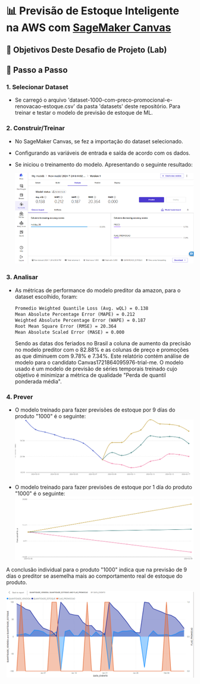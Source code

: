 # 📊 Previsão de Estoque Inteligente na AWS com [SageMaker Canvas](https://aws.amazon.com/pt/sagemaker/canvas/)



## 🎯 Objetivos Deste Desafio de Projeto (Lab)



## 🚀 Passo a Passo

### 1. Selecionar Dataset

-   Se carregó o arquivo 'dataset-1000-com-preco-promocional-e-renovacao-estoque.csv' da pasta 'datasets' deste repositório. Para treinar e testar o modelo de previsão de estoque de ML.

### 2. Construir/Treinar

-   No SageMaker Canvas, se fez a importação do dataset selecionado.
-   Configurando as variáveis de entrada e saída de acordo com os dados.
-   Se iniciou o treinamento do modelo. Apresentando o seguinte resultado:
  
    <img src="/Images/ModelStatus.png" alt="Resultado Canvas - anâlise arquivo do dataset">

### 3. Analisar

-   As métricas de performance do modelo preditor da amazon, para o dataset escolhido, foram:
    
        Promedio Weighted Quantile Loss (Avg. wQL) = 0.138
        Mean Absolute Percentage Error (MAPE) = 0.212
        Weighted Absolute Percentage Error (WAPE) = 0.187
        Root Mean Square Error (RMSE) = 20.364
        Mean Absolute Scaled Error (MASE) = 0.000

    Sendo as datas dos feriados no Brasil a coluna de aumento da precisão no modelo preditor com o 82.88% e
    as colunas de preço e promoções as que diminuem com 9.78% e 7.34%.
    Este relatório contém análise de modelo para o candidato Canvas1721864095976-trial-me. O modelo usado é
    um modelo de previsão de séries temporais treinado cujo objetivo é minimizar a métrica de qualidade
    "Perda de quantil ponderada média".

### 4. Prever

-   O modelo treinado para fazer previsões de estoque por 9 días do produto "1000" é o seguinte:
    <img src="/Images/single_prediction_9.png" alt="Resultado Canvas - anâlise produto 1000 do dataset para 9 dias">
-   O modelo treinado para fazer previsões de estoque por 1 día do produto "1000" é o seguinte:
    <img src="/Images/single_prediction_1.png" alt="Resultado Canvas - anâlise produto 1000 do dataset">
    
A conclusão individual para o produto "1000" indica que na previsão de 9 días o preditor se asemelha mais ao comportamento real de estoque do produto.

<img src="/Images/DadosProduto1000.png" alt="Comportamento Produto 1000">







